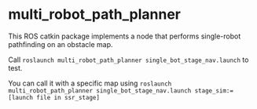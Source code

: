 # multi_robot_path_planner
This ROS catkin package implements a node that performs single-robot pathfinding on an obstacle map.

Call `roslaunch multi_robot_path_planner single_bot_stage_nav.launch` to test.

You can call it with a specific map using `roslaunch multi_robot_path_planner single_bot_stage_nav.launch stage_sim:=[launch file in ssr_stage]`